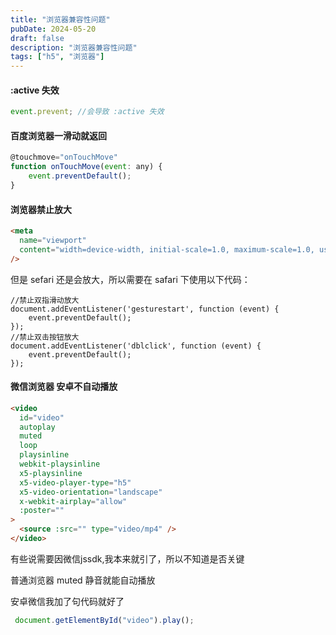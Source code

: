```yaml
---
title: "浏览器兼容性问题"
pubDate: 2024-05-20
draft: false
description: "浏览器兼容性问题"
tags: ["h5", "浏览器"]
---
```


#### :active 失效

```js
event.prevent; //会导致 :active 失效
```

#### 百度浏览器一滑动就返回

```js
@touchmove="onTouchMove"
function onTouchMove(event: any) {
    event.preventDefault();
}
```

#### 浏览器禁止放大

```html
<meta
  name="viewport"
  content="width=device-width, initial-scale=1.0, maximum-scale=1.0, user-scalable=no"
/>
```

但是 sefari 还是会放大，所以需要在 safari 下使用以下代码：

```
//禁止双指滑动放大
document.addEventListener('gesturestart', function (event) {
    event.preventDefault();
});
//禁止双击按钮放大
document.addEventListener('dblclick', function (event) {
    event.preventDefault();
});
```

#### 微信浏览器 安卓不自动播放

```html
<video
  id="video"
  autoplay
  muted
  loop
  playsinline
  webkit-playsinline
  x5-playsinline
  x5-video-player-type="h5"
  x5-video-orientation="landscape"
  x-webkit-airplay="allow"
  :poster=""
>
  <source :src="" type="video/mp4" />
</video>
```
有些说需要因微信jssdk,我本来就引了，所以不知道是否关键    

普通浏览器 muted 静音就能自动播放     

安卓微信我加了句代码就好了    
```js
 document.getElementById("video").play();
```